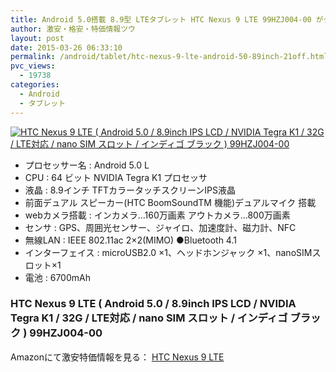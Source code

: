 ```yaml
---
title: Android 5.0搭載 8.9型 LTEタブレット HTC Nexus 9 LTE 99HZJ004-00 がタイムセール激安特価51,000円台！送料無料！
author: 激安・格安・特価情報ツウ
layout: post
date: 2015-03-26 06:33:10
permalink: /android/tablet/htc-nexus-9-lte-​​android-50-89inch-21off.html
pvc_views:
  - 19738
categories:
  - Android
  - タブレット
---
```

<div class="img-bg2 img_L">
<a href="http://www.amazon.co.jp/exec/obidos/ASIN/B00PILCJA0/tokkajohotsu-22/ref=nosim/" name="amanatulink" target="_blank"><img src="http://ecx.images-amazon.com/images/I/31OobGO98VL._SL160_.jpg" alt="HTC Nexus 9 LTE ( Android 5.0 / 8.9inch IPS LCD / NVIDIA Tegra K1 / 32G / LTE対応 / nano SIM スロット / インディゴ ブラック ) 99HZJ004-00" style="border: none;" /></a>
</div>

* プロセッサー名 : Android 5.0 L
* CPU : 64 ビット NVIDIA Tegra K1 プロセッサ
* 液晶 : 8.9インチ TFTカラータッチスクリーンIPS液晶
* 前面デュアル スピーカー(HTC BoomSoundTM 機能)デュアルマイク 搭載
* webカメラ搭載 : インカメラ…160万画素 アウトカメラ…800万画素
* センサ : GPS、周囲光センサー、ジャイロ、加速度計、磁力計、NFC
* 無線LAN : IEEE 802.11ac 2×2(MIMO) ●Bluetooth 4.1
* インターフェイス : microUSB2.0 ×1、ヘッドホンジャック ×1、nanoSIMスロット×1
* 電池 : 6700mAh

### HTC Nexus 9 LTE ( Android 5.0 / 8.9inch IPS LCD / NVIDIA Tegra K1 / 32G / LTE対応 / nano SIM スロット / インディゴ ブラック ) 99HZJ004-00

Amazonにて激安特価情報を見る： <span class="fs150p"><a href="http://www.amazon.co.jp/gp/product/B00PILCJA0/ref=as_li_ss_il?ie=UTF8&camp=247&creative=7399&creativeASIN=B00PILCJA0&linkCode=as2&tag=tokkajohotsu-22" target="_blank">HTC Nexus 9 LTE</a></span>
